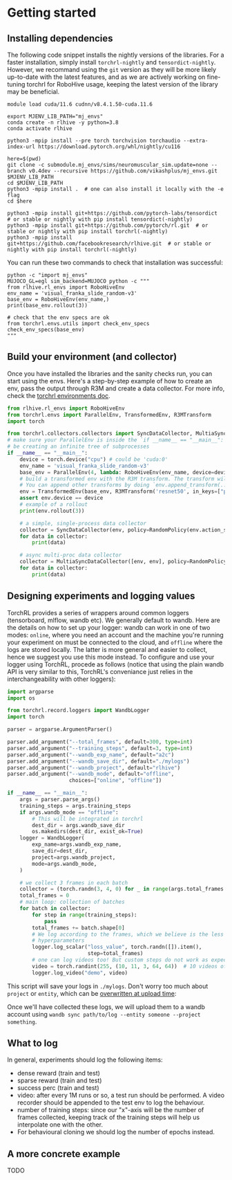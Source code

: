 
# Getting started

## Installing dependencies

The following code snippet installs the nightly versions of the libraries. For a faster installation, simply install `torchrl-nightly` and `tensordict-nightly`.
However, we recommand using the `git` version as they will be more likely up-to-date with the latest features, and as we are
actively working on fine-tuning torchrl for RoboHive usage, keeping the latest version of the library may be beneficial.

```shell
module load cuda/11.6 cudnn/v8.4.1.50-cuda.11.6

export MJENV_LIB_PATH="mj_envs"
conda create -n rlhive -y python=3.8
conda activate rlhive

python3 -mpip install --pre torch torchvision torchaudio --extra-index-url https://download.pytorch.org/whl/nightly/cu116

here=$(pwd)
git clone -c submodule.mj_envs/sims/neuromuscular_sim.update=none --branch v0.4dev --recursive https://github.com/vikashplus/mj_envs.git $MJENV_LIB_PATH
cd $MJENV_LIB_PATH
python3 -mpip install .  # one can also install it locally with the -e flag
cd $here

python3 -mpip install git+https://github.com/pytorch-labs/tensordict  # or stable or nightly with pip install tensordict(-nightly)
python3 -mpip install git+https://github.com/pytorch/rl.git  # or stable or nightly with pip install torchrl(-nightly)
python3 -mpip install git+https://github.com/facebookresearch/rlhive.git  # or stable or nightly with pip install torchrl(-nightly)

```

You can run these two commands to check that installation was successful:

```shell
python -c "import mj_envs"
MUJOCO_GL=egl sim_backend=MUJOCO python -c """
from rlhive.rl_envs import RoboHiveEnv
env_name = 'visual_franka_slide_random-v3'
base_env = RoboHiveEnv(env_name,)
print(base_env.rollout(3))

# check that the env specs are ok
from torchrl.envs.utils import check_env_specs
check_env_specs(base_env)
"""
```

## Build your environment (and collector)

Once you have installed the libraries and the sanity checks run, you can start using the envs.
Here's a step-by-step example of how to create an env, pass the output through R3M and create a data collector.
For more info, check the [torchrl environments doc](https://pytorch.org/rl/reference/envs.html).

```python
from rlhive.rl_envs import RoboHiveEnv
from torchrl.envs import ParallelEnv, TransformedEnv, R3MTransform
import torch

from torchrl.collectors.collectors import SyncDataCollector, MultiaSyncDataCollector, RandomPolicy
# make sure your ParallelEnv is inside the `if __name__ == "__main__":` condition, otherwise you'll
# be creating an infinite tree of subprocesses
if __name__ == "__main__":
    device = torch.device("cpu") # could be 'cuda:0'
    env_name = 'visual_franka_slide_random-v3'
    base_env = ParallelEnv(4, lambda: RoboHiveEnv(env_name, device=device))
    # build a transformed env with the R3M transform. The transform will be applied on a batch of data.
    # You can append other transforms by doing `env.append_transform(...)` if needed
    env = TransformedEnv(base_env, R3MTransform('resnet50', in_keys=["pixels"], download=True))
    assert env.device == device
    # example of a rollout
    print(env.rollout(3))

    # a simple, single-process data collector
    collector = SyncDataCollector(env, policy=RandomPolicy(env.action_spec), total_frames=1_000_000, frames_per_batch=200, init_random_frames=200, )
    for data in collector:
        print(data)

    # async multi-proc data collector
    collector = MultiaSyncDataCollector([env, env], policy=RandomPolicy(env.action_spec), total_frames=1_000_000, frames_per_batch=200, init_random_frames=200, )
    for data in collector:
        print(data)

```

## Designing experiments and logging values

TorchRL provides a series of wrappers around common loggers (tensorboard, mlflow, wandb etc).
We generally default to wandb.
Here are the details on how to set up your logger: wandb can work in one of two
modes: `online`, where you need an account and the machine you're running your experiment on must be
connected to the cloud, and `offline` where the logs are stored locally.
The latter is more general and easier to collect, hence we suggest you use this mode instead.
To configure and use your logger using TorchRL, procede as follows (notice that 
using the plain wandb API is very similar to this, TorchRL's conveniance just relies in the
interchangeability with other loggers):

```python
import argparse
import os

from torchrl.record.loggers import WandbLogger
import torch

parser = argparse.ArgumentParser()

parser.add_argument("--total_frames", default=300, type=int)
parser.add_argument("--training_steps", default=3, type=int)
parser.add_argument("--wandb_exp_name", default="a2c")
parser.add_argument("--wandb_save_dir", default="./mylogs")
parser.add_argument("--wandb_project", default="rlhive")
parser.add_argument("--wandb_mode", default="offline",
                    choices=["online", "offline"])

if __name__ == "__main__":
    args = parser.parse_args()
    training_steps = args.training_steps
    if args.wandb_mode == "offline":
        # This will be integrated in torchrl
        dest_dir = args.wandb_save_dir
        os.makedirs(dest_dir, exist_ok=True)
    logger = WandbLogger(
        exp_name=args.wandb_exp_name,
        save_dir=dest_dir,
        project=args.wandb_project,
        mode=args.wandb_mode,
    )

    # we collect 3 frames in each batch
    collector = (torch.randn(3, 4, 0) for _ in range(args.total_frames // 3))
    total_frames = 0
    # main loop: collection of batches
    for batch in collector:
        for step in range(training_steps):
            pass
        total_frames += batch.shape[0]
        # We log according to the frames, which we believe is the less subject to experiment
        # hyperparameters
        logger.log_scalar("loss_value", torch.randn([]).item(),
                          step=total_frames)
        # one can log videos too! But custom steps do not work as expected :(
        video = torch.randint(255, (10, 11, 3, 64, 64))  # 10 videos of 11 frames, 64x64 pixels
        logger.log_video("demo", video)

```


This script will save your logs in `./mylogs`. Don't worry too much about `project` or `entity`, which can be [overwritten
at upload time](https://docs.wandb.ai/ref/cli/wandb-sync):

Once we'll have collected these logs, we will upload them to a wandb account using `wandb sync path/to/log --entity someone --project something`.

## What to log

In general, experiments should log the following items:
- dense reward (train and test)
- sparse reward (train and test)
- success perc (train and test)
- video: after every 1M runs or so, a test run should be performed. A video recorder should be appended
  to the test env to log the behaviour.
- number of training steps: since our "x"-axis will be the number of frames collected, keeping track of the
  training steps will help us interpolate one with the other.
- For behavioural cloning we should log the number of epochs instead.

## A more concrete example

TODO

